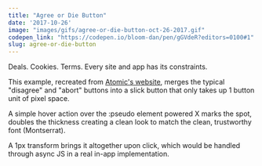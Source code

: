 ```yaml
---
title: "Agree or Die Button"
date: '2017-10-26'
image: "images/gifs/agree-or-die-button-oct-26-2017.gif"
codepen_link: "https://codepen.io/bloom-dan/pen/gGVdeR?editors=0100#1"
slug: agree-or-die-button
---
```


Deals. Cookies. Terms. Every site and app has its constraints.

This example, recreated from [Atomic's website](https://www.atomic.com/), merges the typical "disagree" and "abort" buttons into a slick button that only takes up 1 button unit of pixel space.

A simple hover action over the :pseudo element powered X marks the spot, doubles the thickness creating a clean look to match the clean, trustworthy font (Montserrat).

A 1px transform brings it altogether upon click, which would be handled through async JS in a real in-app implementation.
